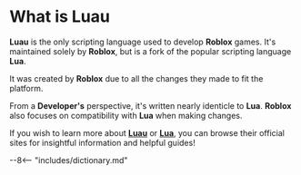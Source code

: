 # What is Luau

**Luau** is the only scripting language used to develop **Roblox** games. It's maintained solely by **Roblox**, but is a fork of the popular scripting language **Lua**.

It was created by **Roblox** due to all the changes they made to fit the platform.

From a **Developer's** perspective, it's written nearly identicle to **Lua**. **Roblox** also focuses on compatibility with **Lua** when making changes.

If you wish to learn more about [**Luau**](https://luau-lang.org/) or [**Lua**](https://www.lua.org/), you can browse their official sites for insightful information and helpful guides!


--8<-- "includes/dictionary.md"
